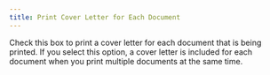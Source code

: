 ```yaml
---
title: Print Cover Letter for Each Document
---
```



Check this box to print a cover letter for each document that is being  printed. If you select this option, a cover letter is included for each  document when you print multiple documents at the same time.
